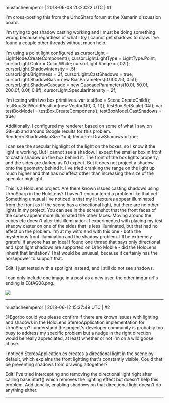 mustacheemperor | 2018-06-08 20:23:22 UTC | #1

I'm cross-posting this from the UrhoSharp forum at the Xamarin discussion board. 

I'm trying to get shadow casting working and I must be doing something wrong because regardless of what I try I cannot get shadows to draw. I've found a couple other threads without much help.

I'm using a point light configured as 
    cursorLight = LightNode.CreateComponent<Light>();  cursorLight.LightType = LightType.Point;  
    cursorLight.Color = Color.White;  cursorLight.Range = (.02f);  cursorLight.ShadowIntensity = .5f;  
    cursorLight.Brightness = 3f;  cursorLight.CastShadows = true;  cursorLight.ShadowBias = new 
    BiasParameters(0.00025f, 0.5f);  cursorLight.ShadowCascade = new CascadeParameters(10.0f, 50.0f, 200.0f, 0.0f, 0.8f);  cursorLight.SpecularIntensity = 2f; 

I'm testing with two box primitives.
    var testBox = Scene.CreateChild(); testBox.SetWorldPosition(new Vector3(0, 0, 1f)); 
    testBox.SetScale(.04f); var testBoxModel = testBox.CreateComponent<StaticModel>(); 
    testBoxModel.CastShadows = true;

Additionally, I configured my renderer based on some of what I saw on GitHub and around Google results for this problem.
    Renderer.ShadowMapSize *= 4;
    Renderer.DrawShadows = true;

I can see the specular highlight of the light on the boxes, so I know it the light is working. But I cannot see a shadow. I expect the smaller box in front to cast a shadow on the box behind it. The front of the box lights properly, and the sides are darker, as I'd expect. But it does not project a shadow onto the geometry behind it. I've tried cranking the range on the light up much higher and that has no effect other than increasing the size of the specular highlight.

This is a HoloLens project. Are there known issues casting shadows using UrhoSharp in the HoloLens? I haven't encountered a problem like that yet. Something unusual I've noticed is that my lit textures appear illuminated from the front as if the scene has a directional light, but there are no other lights in my project. You can see in the screenshot that the front faces of the cubes appear more illuminated the other faces. Moving around the cubes etc doesn't alter this illumination. I experimented with placing my test shadow caster on one of the sides that is less illuminated, but that had no effect on the problem. I'm at my wit's end with this one - both the mysterious front illumination and the shadow problem. I'll be extremely grateful if anyone has an idea! I found one thread that says only directional and spot light shadows are supported on Urho Mobile - did the HoloLens inherit that limitation? That would be unusual, because it certainly has the horsepower to support that.

Edit: I just tested with a spotlight instead, and I still do not see shadows. 

I can only include one image in a post as a new user, the other imgur url's ending is E8fAG08.png. 

<img src='//cdck-file-uploads-global.s3.dualstack.us-west-2.amazonaws.com/standard17/uploads/urho3d/original/2X/9/95e7082c41c0e937db61dfbb28c71665944a3ee3.jpg'>

-------------------------

mustacheemperor | 2018-06-12 15:37:49 UTC | #2

@Egorbo could you please confirm if there are known issues with lighting and shadows in the HoloLens StereoApplication implementation for UrhoSharp? I understand the project's developer community is probably too busy to address my specific problem but a nudge in the right direction would be really appreciated, at least whether or not I'm on a wild goose chase. 

I noticed StereoApplication.cs creates a directional light in the scene by default, which explains the front lighting that's constantly visible. Could that be preventing shadows from drawing altogether?

Edit: I've tried intercepting and removing the directional light right after calling base.Start() which removes the lighting effect but doesn't help this problem. Additionally, enabling shadows on that directional light doesn't do anything either.

-------------------------

